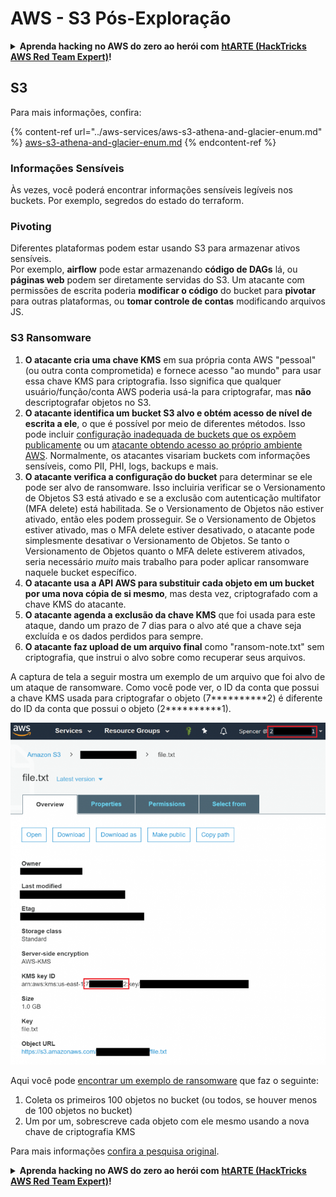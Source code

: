 # AWS - S3 Pós-Exploração

<details>

<summary><strong>Aprenda hacking no AWS do zero ao herói com</strong> <a href="https://training.hacktricks.xyz/courses/arte"><strong>htARTE (HackTricks AWS Red Team Expert)</strong></a><strong>!</strong></summary>

Outras formas de apoiar o HackTricks:

* Se você quer ver sua **empresa anunciada no HackTricks** ou **baixar o HackTricks em PDF**, confira os [**PLANOS DE ASSINATURA**](https://github.com/sponsors/carlospolop)!
* Adquira o [**material oficial PEASS & HackTricks**](https://peass.creator-spring.com)
* Descubra [**A Família PEASS**](https://opensea.io/collection/the-peass-family), nossa coleção de [**NFTs**](https://opensea.io/collection/the-peass-family) exclusivos
* **Junte-se ao grupo** 💬 [**Discord**](https://discord.gg/hRep4RUj7f) ou ao [**grupo do telegram**](https://t.me/peass) ou **siga-me** no **Twitter** 🐦 [**@carlospolopm**](https://twitter.com/carlospolopm)**.**
* **Compartilhe suas técnicas de hacking enviando PRs para os repositórios github do** [**HackTricks**](https://github.com/carlospolop/hacktricks) e [**HackTricks Cloud**](https://github.com/carlospolop/hacktricks-cloud).

</details>

## S3

Para mais informações, confira:

{% content-ref url="../aws-services/aws-s3-athena-and-glacier-enum.md" %}
[aws-s3-athena-and-glacier-enum.md](../aws-services/aws-s3-athena-and-glacier-enum.md)
{% endcontent-ref %}

### Informações Sensíveis

Às vezes, você poderá encontrar informações sensíveis legíveis nos buckets. Por exemplo, segredos do estado do terraform.

### Pivoting

Diferentes plataformas podem estar usando S3 para armazenar ativos sensíveis.\
Por exemplo, **airflow** pode estar armazenando **código de DAGs** lá, ou **páginas web** podem ser diretamente servidas do S3. Um atacante com permissões de escrita poderia **modificar o código** do bucket para **pivotar** para outras plataformas, ou **tomar controle de contas** modificando arquivos JS.

### S3 Ransomware

1. **O atacante cria uma chave KMS** em sua própria conta AWS "pessoal" (ou outra conta comprometida) e fornece acesso "ao mundo" para usar essa chave KMS para criptografia. Isso significa que qualquer usuário/função/conta AWS poderia usá-la para criptografar, mas **não** descriptografar objetos no S3.
2. **O atacante identifica um bucket S3 alvo e obtém acesso de nível de escrita a ele**, o que é possível por meio de diferentes métodos. Isso pode incluir [configuração inadequada de buckets que os expõem publicamente](https://rhinosecuritylabs.com/penetration-testing/penetration-testing-aws-storage/) ou um [atacante obtendo acesso ao próprio ambiente AWS](https://rhinosecuritylabs.com/penetration-testing/penetration-testing-aws-storage/). Normalmente, os atacantes visariam buckets com informações sensíveis, como PII, PHI, logs, backups e mais.
3. **O atacante verifica a configuração do bucket** para determinar se ele pode ser alvo de ransomware. Isso incluiria verificar se o Versionamento de Objetos S3 está ativado e se a exclusão com autenticação multifator (MFA delete) está habilitada. Se o Versionamento de Objetos não estiver ativado, então eles podem prosseguir. Se o Versionamento de Objetos estiver ativado, mas o MFA delete estiver desativado, o atacante pode simplesmente desativar o Versionamento de Objetos. Se tanto o Versionamento de Objetos quanto o MFA delete estiverem ativados, seria necessário _muito_ mais trabalho para poder aplicar ransomware naquele bucket específico.
4. **O atacante usa a API AWS para substituir cada objeto em um bucket por uma nova cópia de si mesmo**, mas desta vez, criptografado com a chave KMS do atacante.
5. **O atacante agenda a exclusão da chave KMS** que foi usada para este ataque, dando um prazo de 7 dias para o alvo até que a chave seja excluída e os dados perdidos para sempre.
6. **O atacante faz upload de um arquivo final** como "ransom-note.txt" sem criptografia, que instrui o alvo sobre como recuperar seus arquivos.

A captura de tela a seguir mostra um exemplo de um arquivo que foi alvo de um ataque de ransomware. Como você pode ver, o ID da conta que possui a chave KMS usada para criptografar o objeto (7\*\*\*\*\*\*\*\*\*\*2) é diferente do ID da conta que possui o objeto (2\*\*\*\*\*\*\*\*\*\*1).

![](<../../../.gitbook/assets/image (2) (1) (1) (1).png>)

Aqui você pode [encontrar um exemplo de ransomware](https://github.com/RhinoSecurityLabs/Cloud-Security-Research/blob/master/AWS/s3\_ransomware/s3-ransomware-poc.py) que faz o seguinte:

1. Coleta os primeiros 100 objetos no bucket (ou todos, se houver menos de 100 objetos no bucket)
2. Um por um, sobrescreve cada objeto com ele mesmo usando a nova chave de criptografia KMS

Para mais informações [confira a pesquisa original](https://rhinosecuritylabs.com/aws/s3-ransomware-part-1-attack-vector/).

<details>

<summary><strong>Aprenda hacking no AWS do zero ao herói com</strong> <a href="https://training.hacktricks.xyz/courses/arte"><strong>htARTE (HackTricks AWS Red Team Expert)</strong></a><strong>!</strong></summary>

Outras formas de apoiar o HackTricks:

* Se você quer ver sua **empresa anunciada no HackTricks** ou **baixar o HackTricks em PDF**, confira os [**PLANOS DE ASSINATURA**](https://github.com/sponsors/carlospolop)!
* Adquira o [**material oficial PEASS & HackTricks**](https://peass.creator-spring.com)
* Descubra [**A Família PEASS**](https://opensea.io/collection/the-peass-family), nossa coleção de [**NFTs**](https://opensea.io/collection/the-peass-family) exclusivos
* **Junte-se ao grupo** 💬 [**Discord**](https://discord.gg/hRep4RUj7f) ou ao [**grupo do telegram**](https://t.me/peass) ou **siga-me** no **Twitter** 🐦 [**@carlospolopm**](https://twitter.com/carlospolopm)**.**
* **Compartilhe suas técnicas de hacking enviando PRs para os repositórios github do** [**HackTricks**](https://github.com/carlospolop/hacktricks) e [**HackTricks Cloud**](https://github.com/carlospolop/hacktricks-cloud).

</details>
